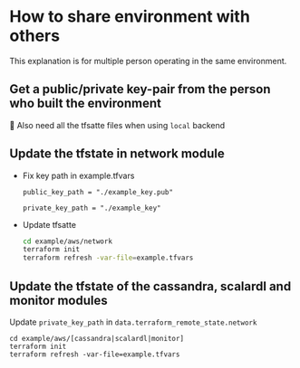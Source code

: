 # How to share environment with others

This explanation is for multiple person operating in the same environment.

## Get a public/private key-pair from the person who built the environment

:memo: Also need all the tfsatte files when using `local` backend

## Update the tfstate in network module

- Fix key path in example.tfvars

  ```
  public_key_path = "./example_key.pub"

  private_key_path = "./example_key"
  ```

- Update tfsatte

  ```sh
  cd example/aws/network
  terraform init
  terraform refresh -var-file=example.tfvars
  ```

## Update the tfstate of the cassandra, scalardl and monitor modules

Update `private_key_path` in `data.terraform_remote_state.network`

```
cd example/aws/[cassandra|scalardl|monitor]
terraform init
terraform refresh -var-file=example.tfvars
```
